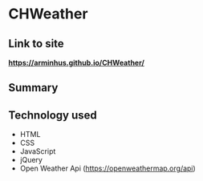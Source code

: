# CHWeather

## Link to site 
**https://arminhus.github.io/CHWeather/**

## Summary

## Technology used
- HTML
- CSS
- JavaScript
- jQuery
- Open Weather Api (https://openweathermap.org/api)
